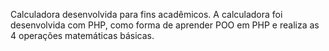Calculadora desenvolvida para fins acadêmicos. A calculadora foi desenvolvida com PHP, como forma de aprender POO em PHP e realiza as 4 operações matemáticas básicas.


